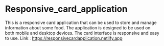 # Responsive_card_application
This is a responsive card application that can be used to store and manage information about some food. The application is designed to be used on both mobile and desktop devices. The card interface is responsive and easy to use.
Link : https://responsivecardapplication.netlify.app
